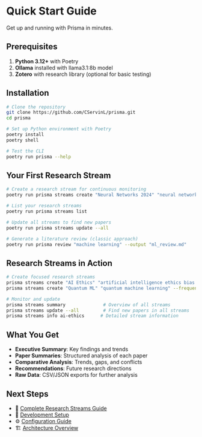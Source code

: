 # Quick Start Guide

Get up and running with Prisma in minutes.

## Prerequisites

1. **Python 3.12+** with Poetry 
2. **Ollama** installed with llama3.1:8b model
3. **Zotero** with research library (optional for basic testing)

## Installation

```bash
# Clone the repository
git clone https://github.com/CServinL/prisma.git
cd prisma

# Set up Python environment with Poetry
poetry install
poetry shell

# Test the CLI
poetry run prisma --help
```

## Your First Research Stream

```bash
# Create a research stream for continuous monitoring
poetry run prisma streams create "Neural Networks 2024" "neural networks transformer attention" --frequency weekly

# List your research streams
poetry run prisma streams list

# Update all streams to find new papers
poetry run prisma streams update --all

# Generate a literature review (classic approach)
poetry run prisma review "machine learning" --output "ml_review.md"
```

## Research Streams in Action

```bash
# Create focused research streams
prisma streams create "AI Ethics" "artificial intelligence ethics bias fairness" --frequency weekly
prisma streams create "Quantum ML" "quantum machine learning" --frequency monthly

# Monitor and update
prisma streams summary              # Overview of all streams
prisma streams update --all         # Find new papers in all streams
prisma streams info ai-ethics      # Detailed stream information
```

## What You Get

- **Executive Summary**: Key findings and trends
- **Paper Summaries**: Structured analysis of each paper
- **Comparative Analysis**: Trends, gaps, and conflicts
- **Recommendations**: Future research directions
- **Raw Data**: CSV/JSON exports for further analysis

## Next Steps

- 📖 [Complete Research Streams Guide](research-streams-guide.md)
- 🔧 [Development Setup](development-setup.md)
- ⚙️ [Configuration Guide](configuration.md)
- 🏗️ [Architecture Overview](architecture.md)
